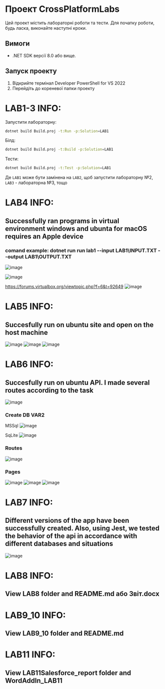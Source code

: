 # Проект CrossPlatformLabs

Цей проект містить лабораторні роботи та тести. Для початку роботи, будь ласка, виконайте наступні кроки.

## Вимоги

- .NET SDK версії 8.0 або вище.

## Запуск проекту

1. Відкрийте термінал Developer PowerShell for VS 2022
2. Перейдіть до кореневої папки проекту

# LAB1-3 INFO:
Запустити лабораторну:
```bash
dotnet build Build.proj -t:Run -p:Solution=LAB1
```
Білд:
```bash
dotnet build Build.proj -t:Build -p:Solution=LAB1
```
Тести:
```bash
dotnet build Build.proj -t:Test -p:Solution=LAB1
```

Де `LAB1` може бути замінена на `LAB2`, щоб запустити лабораторну №2, `LAB3` - лабораторна №3, тощо

# LAB4 INFO:
## Successfully ran programs in virtual environment windows and ubunta for macOS requires an Apple device 
### comand example: dotnet run run lab1 --input LAB1\INPUT.TXT --output LAB1\OUTPUT.TXT
![image](https://github.com/user-attachments/assets/e54c7de1-2dc4-45fe-a384-529cf8654771)

![image](https://github.com/user-attachments/assets/7517c3b2-c061-417d-a99c-2811848214d3)

https://forums.virtualbox.org/viewtopic.php?f=6&t=92649
![image](https://github.com/user-attachments/assets/70df964b-d8ae-4b5f-99b7-233ba79012a4)

# LAB5 INFO:
## Succesfully run on ubuntu site and open on the host machine 
![image](https://github.com/user-attachments/assets/15fdeae4-6cdc-4640-9d43-8115244737e9)
![image](https://github.com/user-attachments/assets/e1173fcf-7aaf-46b6-b467-55af5060a6e2)
![image](https://github.com/user-attachments/assets/76478ead-9c4b-40c3-aa46-95f2256822b7)

# LAB6 INFO:
## Succesfully run on ubuntu API. I made several routes according to the task
![image](https://github.com/user-attachments/assets/de5f9b83-f643-4851-a345-845aca45a534)

### Create DB VAR2
MSSql
![image](https://github.com/user-attachments/assets/f5122043-0944-45ef-ae19-201d6158fd58)

SqLite
![image](https://github.com/user-attachments/assets/af86d67f-4f15-4792-9df8-4fe1f84c4d0a)


### Routes
![image](https://github.com/user-attachments/assets/45e1eb9d-6e4a-4a51-9a89-1bfc83b2272d)

### Pages
![image](https://github.com/user-attachments/assets/87bc1b5e-ae9c-49b3-a769-426d904f6f10)
![image](https://github.com/user-attachments/assets/421b9792-2d31-432c-a72a-98473cb41a52)
![image](https://github.com/user-attachments/assets/e00b5977-dad7-4d8c-8efe-05924a2cbcdb)

# LAB7 INFO:
## Different versions of the app have been successfully created. Also, using Jest, we tested the behavior of the api in accordance with different databases and situations 
![image](https://github.com/user-attachments/assets/5a1b6742-3219-4e56-bae6-baf6b6520cec)

# LAB8 INFO:
## View LAB8 folder and README.md або Звіт.docx 

# LAB9_10 INFO:
## View LAB9_10 folder and README.md

# LAB11 INFO:
## View LAB11Salesforce_report folder and WordAddIn_LAB11

